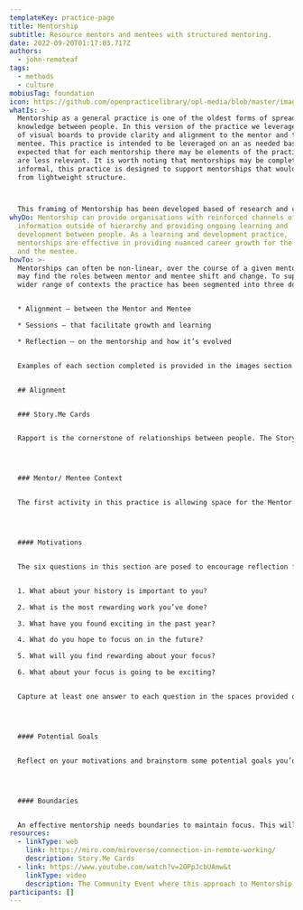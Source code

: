 ```yaml
---
templateKey: practice-page
title: Mentorship
subtitle: Resource mentors and mentees with structured mentoring.
date: 2022-09-20T01:17:03.717Z
authors:
  - john-remoteaf
tags:
  - methods
  - culture
mobiusTag: foundation
icon: https://github.com/openpracticelibrary/opl-media/blob/master/images/Needs%20an%20Image.png?raw=true
whatIs: >-
  Mentorship as a general practice is one of the oldest forms of spreading
  knowledge between people. In this version of the practice we leverage the use
  of visual boards to provide clarity and alignment to the mentor and the
  mentee. This practice is intended to be leveraged on an as needed basis, it’s
  expected that for each mentorship there may be elements of the practice that
  are less relevant. It is worth noting that mentorships may be completely
  informal, this practice is designed to support mentorships that would benefit
  from lightweight structure.



  This framing of Mentorship has been developed based of research and co-designed by the remote:af community.
whyDo: Mentorship can provide organisations with reinforced channels of
  information outside of hierarchy and providing ongoing learning and
  development between people. As a learning and development practice,
  mentorships are effective in providing nuanced career growth for the mentor
  and the mentee.
howTo: >-
  Mentorships can often be non-linear, over the course of a given mentorship you
  may find the roles between mentor and mentee shift and change. To support a
  wider range of contexts the practice has been segmented into three domains;


  * Alignment – between the Mentor and Mentee

  * Sessions – that facilitate growth and learning

  * Reflection – on the mentorship and how it’s evolved


  Examples of each section completed is provided in the images section.


  ## A﻿lignment


  ### S﻿tory.Me Cards


  Rapport is the cornerstone of relationships between people. The Story.Me Cards are a light exercise that encourages self-disclosures within boundaries to help people get to know each other better. This practice focuses specifically on the mentorship itself, if you don’t use Story.Me Cards as a rapport building exercise then it’s highly recommended to allow space for the mentor and mentee get to know each other. A link to the Story.Me Cards available on the Miroverse is listed below the practice.




  ### Mentor/ Mentee Context


  The first activity in this practice is allowing space for the Mentor and the Mentee to explore what they hope to achieve from the mentorship. This activity combined with the Story.Me Cards can useful preparation work for the first mentoring session.




  #### M﻿otivations


  The six questions in this section are posed to encourage reflection for the Mentor/Mentee. 


  1. What about your history is important to you?

  2. What is the most rewarding work you’ve done?

  3. What have you found exciting in the past year?

  4. What do you hope to focus on in the future?

  5. What will you find rewarding about your focus?

  6. What about your focus is going to be exciting?


  Capture at least one answer to each question in the spaces provided on the card.




  #### P﻿otential Goals


  Reflect on your motivations and brainstorm some potential goals you’d like to achieve through this mentorship. Look for themes in your answers from the motivations section to get inspiration. It’s helpful to be ambitious here, since the Mentor/Mentee will agree on goals in the Mentorship Agreement.




  #### B﻿oundaries


  An effective mentorship needs boundaries to maintain focus. This will also help the mentor and the mentee explore any conflicts in expectations at the start of the mentorship. Capture in the boundaries section any topics or concerns you have with the mentorship. It’s important to include considerations about confidentiality, limitations on personal inquiry and methods for sharing feedback.
resources:
  - linkType: web
    link: https://miro.com/miroverse/connection-in-remote-working/
    description: Story.Me Cards
  - link: https://www.youtube.com/watch?v=2OPpJcbUAmw&t
    linkType: video
    description: The Community Event where this approach to Mentorship was first incepted
participants: []
---
```

